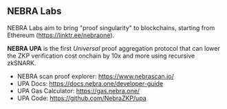 ## NEBRA Labs
NEBRA Labs aim to bring "proof singularity" to blockchains, starting from Ethereum (https://linktr.ee/nebraone).

**NEBRA UPA** is the first *Universal* proof aggregation protocol that can lower the ZKP verification cost onchain by 10x and more using recursive zkSNARK. 
- NEBRA scan proof explorer: https://www.nebrascan.io/
- UPA Docs: https://docs.nebra.one/developer-guide
- UPA Gas Calculator: https://gas.nebra.one/
- UPA Code: https://github.com/NebraZKP/upa

<!--

**Here are some ideas to get you started:**

🙋‍♀️ A short introduction - what is your organization all about?
🌈 Contribution guidelines - how can the community get involved?
👩‍💻 Useful resources - where can the community find your docs? Is there anything else the community should know?
🍿 Fun facts - what does your team eat for breakfast?
🧙 Remember, you can do mighty things with the power of [Markdown](https://docs.github.com/github/writing-on-github/getting-started-with-writing-and-formatting-on-github/basic-writing-and-formatting-syntax)
-->
